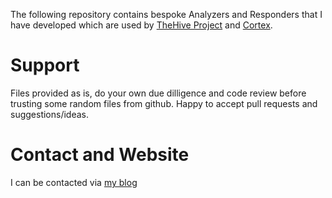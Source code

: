 The following repository contains bespoke Analyzers and Responders that I have developed which are used by [TheHive Project](https://thehive-project.org) and [Cortex](https://github.com/TheHive-Project/Cortex/blob/master/README.md).

# Support
Files provided as is, do your own due dilligence and code review before trusting some random files from github.  Happy to accept pull requests and suggestions/ideas.

# Contact and Website
I can be contacted via [my blog](<https://blog.agood.cloud/contact/>)

